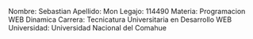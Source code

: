 Nombre: Sebastian 
Apellido: Mon
Legajo: 114490
Materia: Programacion WEB Dinamica
Carrera: Tecnicatura Universitaria en Desarrollo WEB
Universidad: Universidad Nacional del Comahue

 
